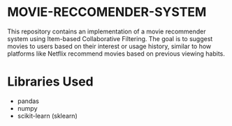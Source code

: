 # MOVIE-RECCOMENDER-SYSTEM

This repository contains an implementation of a movie recommender system using Item-based Collaborative Filtering. The goal is to suggest movies to users based on their interest or usage history, similar to how platforms like Netflix recommend movies based on previous viewing habits.

# Libraries Used
- pandas
- numpy
- scikit-learn (sklearn)
